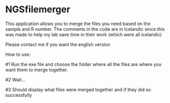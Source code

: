 # NGSfilemerger
This application allows you to merge the files you need based on the sample and R number. 
The comments in the code are in Icelandic since this was made to help my lab save time in their work (which were all icelandic) 


Please contact me if you want the english version 

How to use: 

#1
Run the exe file and choose the folder where all the files are where you want them to merge together.

#2 
Wait...

#3 
Should display what files were merged together and if they did so successfully
